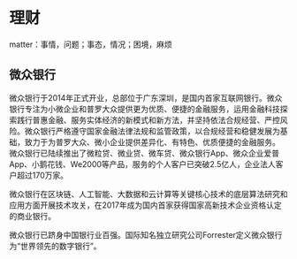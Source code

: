 # 理财

matter：事情，问题；事态，情况；困境，麻烦

## 微众银行 
微众银行于2014年正式开业，总部位于广东深圳，是国内首家互联网银行。微众银行专注为小微企业和普罗大众提供更为优质、便捷的金融服务，运用金融科技探索践行普惠金融、服务实体经济的新模式和新方法，并坚持依法合规经营、严控风险。微众银行严格遵守国家金融法律法规和监管政策，以合规经营和稳健发展为基础，致力于为普罗大众、微小企业提供差异化、有特色、优质便捷的金融服务。
微众银行已陆续推出了微粒贷、微业贷、微车贷、微众银行App、微众企业爱普App、小鹅花钱、We2000等产品，服务的个人客户已突破2.5亿人，企业法人客户超过170万家。

微众银行在区块链、人工智能、大数据和云计算等关键核心技术的底层算法研究和应用方面开展技术攻关，在2017年成为国内首家获得国家高新技术企业资格认定的商业银行。

微众银行已跻身中国银行业百强。国际知名独立研究公司Forrester定义微众银行为“世界领先的数字银行”。
